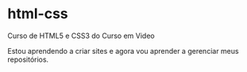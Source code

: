 # html-css
 Curso de HTML5 e CSS3 do Curso em Video

Estou aprendendo a criar sites e agora vou aprender a gerenciar meus repositórios.
